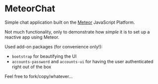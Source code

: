 MeteorChat
==========

Simple chat application built on the [Meteor](http://www.meteor.com/) JavaScript Platform.

Not much functionality, only to demonstrate how _simple_ it is to set up a reactive app using Meteor.

Used add-on packages (for convenience only!):

* `bootstrap` for beautifying the UI
* `accounts-password` and `accounts-ui` for having the user authenticated right out of the box

Feel free to fork/copy/whatever...
